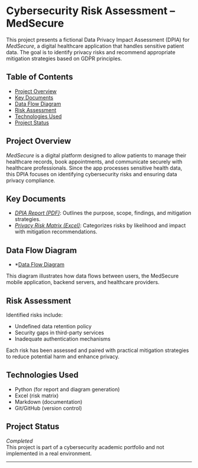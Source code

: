 # Cybersecurity Risk Assessment – MedSecure

This project presents a fictional Data Privacy Impact Assessment (DPIA) for *MedSecure*, a digital healthcare application that handles sensitive patient data. The goal is to identify privacy risks and recommend appropriate mitigation strategies based on GDPR principles.

## Table of Contents

- [Project Overview](#project-overview)
- [Key Documents](#key-documents)
- [Data Flow Diagram](#data-flow-diagram)
- [Risk Assessment](#risk-assessment)
- [Technologies Used](#technologies-used)
- [Project Status](#project-status)

## Project Overview

*MedSecure* is a digital platform designed to allow patients to manage their healthcare records, book appointments, and communicate securely with healthcare professionals. Since the app processes sensitive health data, this DPIA focuses on identifying cybersecurity risks and ensuring data privacy compliance.

## Key Documents

- *[DPIA Report (PDF)](./DPIA_Report_MedSecure.pdf)*: Outlines the purpose, scope, findings, and mitigation strategies.
- *[Privacy Risk Matrix (Excel)](./Privacy_Risk_Matrix.xlsx)*: Categorizes risks by likelihood and impact with mitigation recommendations.

## Data Flow Diagram

- *[Data Flow Diagram](https://github.com/Adersh-hari/Data-Privacy-Assessment---MedSecure/blob/main/Data%20flow%20diagram.jpg)

This diagram illustrates how data flows between users, the MedSecure mobile application, backend servers, and healthcare providers.

## Risk Assessment

Identified risks include:
- Undefined data retention policy
- Security gaps in third-party services
- Inadequate authentication mechanisms

Each risk has been assessed and paired with practical mitigation strategies to reduce potential harm and enhance privacy.

## Technologies Used

- Python (for report and diagram generation)
- Excel (risk matrix)
- Markdown (documentation)
- Git/GitHub (version control)

## Project Status

*Completed*  
This project is part of a cybersecurity academic portfolio and not implemented in a real environment.

---
